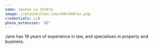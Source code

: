 ```yaml
---
name: Jeanne La Chatte
image: //placekitten.com/440/440?a=.png
credentials: LLB
phone_extension: '02'
---
```



Jane has 19 years of experience in law, and specialises in property and business.